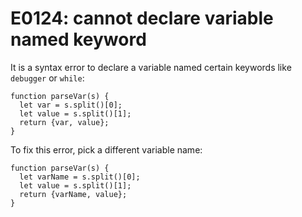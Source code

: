 # E0124: cannot declare variable named keyword

It is a syntax error to declare a variable named certain keywords like
`debugger` or `while`:

```javascript-ignoring-extra-errors
function parseVar(s) {
  let var = s.split()[0];
  let value = s.split()[1];
  return {var, value};
}
```

To fix this error, pick a different variable name:

    function parseVar(s) {
      let varName = s.split()[0];
      let value = s.split()[1];
      return {varName, value};
    }
